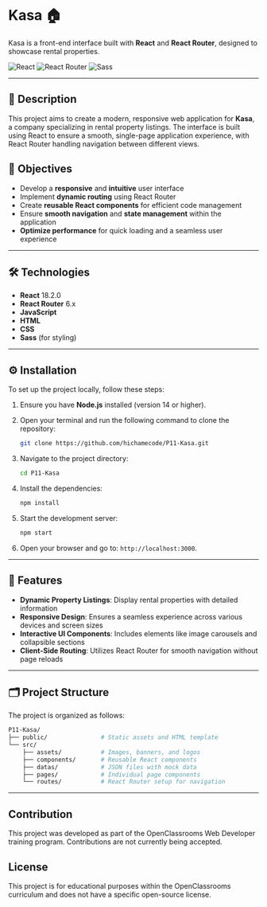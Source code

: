 # Kasa 🏠

Kasa is a front-end interface built with **React** and **React Router**, designed to showcase rental properties.

![React](https://img.shields.io/badge/React-18.2.0-blue?logo=react) ![React Router](https://img.shields.io/badge/React%20Router-6.x-orange?logo=reactrouter) ![Sass](https://img.shields.io/badge/Sass-styling-pink?logo=sass)

---

## 📖 Description

This project aims to create a modern, responsive web application for **Kasa**, a company specializing in rental property listings. The interface is built using React to ensure a smooth, single-page application experience, with React Router handling navigation between different views.

## 🎯 Objectives

- Develop a **responsive** and **intuitive** user interface
- Implement **dynamic routing** using React Router
- Create **reusable React components** for efficient code management
- Ensure **smooth navigation** and **state management** within the application
- **Optimize performance** for quick loading and a seamless user experience

---

## 🛠️ Technologies

- **React** 18.2.0
- **React Router** 6.x
- **JavaScript**
- **HTML**
- **CSS**
- **Sass** (for styling)

---

## ⚙️ Installation

To set up the project locally, follow these steps:

1. Ensure you have **Node.js** installed (version 14 or higher).
2. Open your terminal and run the following command to clone the repository:

    ```bash
    git clone https://github.com/hichamecode/P11-Kasa.git
    ```

3. Navigate to the project directory:

    ```bash
    cd P11-Kasa
    ```

4. Install the dependencies:

    ```bash
    npm install
    ```

5. Start the development server:

    ```bash
    npm start
    ```

6. Open your browser and go to: `http://localhost:3000`.

---

## 🌟 Features

- **Dynamic Property Listings**: Display rental properties with detailed information
- **Responsive Design**: Ensures a seamless experience across various devices and screen sizes
- **Interactive UI Components**: Includes elements like image carousels and collapsible sections
- **Client-Side Routing**: Utilizes React Router for smooth navigation without page reloads

---

## 🗂️ Project Structure

The project is organized as follows:

```bash
P11-Kasa/
├── public/               # Static assets and HTML template
└── src/                  
    ├── assets/           # Images, banners, and logos
    ├── components/       # Reusable React components
    ├── datas/            # JSON files with mock data
    ├── pages/            # Individual page components
    └── routes/           # React Router setup for navigation
```
---

## Contribution

This project was developed as part of the OpenClassrooms Web Developer training program. Contributions are not currently being accepted.

## License

This project is for educational purposes within the OpenClassrooms curriculum and does not have a specific open-source license.
